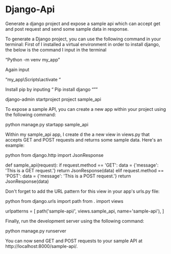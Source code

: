# Django-Api
 Generate a django project and expose a sample api which can accept get and post request and send some sample data in response.
 
To generate a Django project, you can use the following command in your terminal:
First of I installed a virtual environment in order to install django, the below is the command I input in the terminal 

“Python -m venv my_app”

Again input 

“my_app\Scripts\activate “

Install pip by inputing
“
Pip install django
“””


django-admin startproject project sample_api


To expose a sample API, you can create a new app within your project using the following command:


python manage.py startapp sample_api


Within my sample_api app, I create d the a new view in views.py that accepts GET and POST requests and returns some sample data. Here's an example:

python
from django.http import JsonResponse

def sample_api(request):
    if request.method == 'GET':
        data = {'message': 'This is a GET request.'}
        return JsonResponse(data)
    elif request.method == 'POST':
        data = {'message': 'This is a POST request.'}
        return JsonResponse(data)


Don't forget to add the URL pattern for this view in your app's urls.py file:

python
from django.urls import path
from . import views

urlpatterns = [
    path('sample-api/', views.sample_api, name='sample-api'),
]


Finally, run the development server using the following command:


python manage.py runserver


You can now send GET and POST requests to your sample API at http://localhost:8000/sample-api/.
